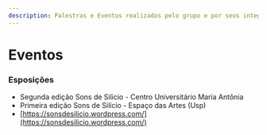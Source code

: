```yaml
---
description: Palestras e Eventos realizados pelo grupo e por seus integrantes.
---
```


# Eventos

### Esposições

* Segunda edição Sons de Silício - Centro Universitário Maria Antônia
* Primeira edição Sons de Silício - Espaço das Artes \(Usp\)
* [https://sonsdesilicio.wordpress.com/](https://sonsdesilicio.wordpress.com/)



